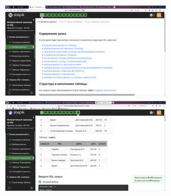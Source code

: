 ![Screenshot](skrin%2F2024-09-10_20-45-29.png)

![2024-09-28_07-52-44.png](skrin%2F2024-09-28_07-52-44.png)